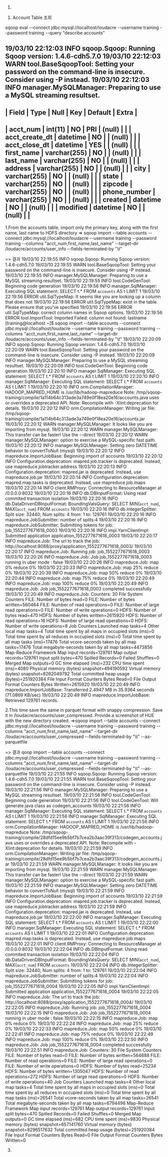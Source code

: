 1.

1) Account Table 조회

sqoop eval --connect jdbc:mysql://localhost/loudacre --username training --password training --query "describe accounts"

19/03/10 22:12:03 INFO sqoop.Sqoop: Running Sqoop version: 1.4.6-cdh5.7.0
19/03/10 22:12:03 WARN tool.BaseSqoopTool: Setting your password on the command-line is insecure. Consider using -P instead.
19/03/10 22:12:03 INFO manager.MySQLManager: Preparing to use a MySQL streaming resultset.
---------------------------------------------------------------------------------------------------------
| Field                | Type                 | Null | Key | Default              | Extra                |
---------------------------------------------------------------------------------------------------------
| acct_num             | int(11)              | NO  | PRI | (null)               |                      |
| acct_create_dt       | datetime             | NO  |     | (null)               |                      |
| acct_close_dt        | datetime             | YES |     | (null)               |                      |
| first_name           | varchar(255)         | NO  |     | (null)               |                      |
| last_name            | varchar(255)         | NO  |     | (null)               |                      |
| address              | varchar(255)         | NO  |     | (null)               |                      |
| city                 | varchar(255)         | NO  |     | (null)               |                      |
| state                | varchar(255)         | NO  |     | (null)               |                      |
| zipcode              | varchar(255)         | NO  |     | (null)               |                      |
| phone_number         | varchar(255)         | NO  |     | (null)               |                      |
| created              | datetime             | NO  |     | (null)               |                      |
| modified             | datetime             | NO  |     | (null)               |                      |
---------------------------------------------------------------------------------------------------------

1.From the accounts table, import only the primary key, along with the first name, last name to
HDFS directory
=> sqoop import --table accounts --connect jdbc:mysql://localhost/loudacre --username training --password training --columns "acct_num,first_name,last_name" --target-dir /loudacre/accounts/user_info --fields-terminated-by "\t"

=> 결과
19/03/10 22:19:55 INFO sqoop.Sqoop: Running Sqoop version: 1.4.6-cdh5.7.0
19/03/10 22:19:55 WARN tool.BaseSqoopTool: Setting your password on the command-line is insecure. Consider using -P instead.
19/03/10 22:19:55 INFO manager.MySQLManager: Preparing to use a MySQL streaming resultset.
19/03/10 22:19:55 INFO tool.CodeGenTool: Beginning code generation
19/03/10 22:19:56 INFO manager.SqlManager: Executing SQL statement: SELECT t.* FROM `accounts` AS t LIMIT 1
19/03/10 22:19:56 ERROR util.SqlTypeMap: It seems like you are looking up a column that does not
19/03/10 22:19:56 ERROR util.SqlTypeMap: exist in the table. Please ensure that you've specified
19/03/10 22:19:56 ERROR util.SqlTypeMap: correct column names in Sqoop options.
19/03/10 22:19:56 ERROR tool.ImportTool: Imported Failed: column not found: lastname
[training@localhost ~]$ sqoop import --table accounts --connect jdbc:mysql://localhost/loudacre --username training --password training --columns "acct_num,first_name,last_name" --target-dir /loudacre/accounts/user_info --fields-terminated-by "\t"
19/03/10 22:20:09 INFO sqoop.Sqoop: Running Sqoop version: 1.4.6-cdh5.7.0
19/03/10 22:20:09 WARN tool.BaseSqoopTool: Setting your password on the command-line is insecure. Consider using -P instead.
19/03/10 22:20:09 INFO manager.MySQLManager: Preparing to use a MySQL streaming resultset.
19/03/10 22:20:09 INFO tool.CodeGenTool: Beginning code generation
19/03/10 22:20:10 INFO manager.SqlManager: Executing SQL statement: SELECT t.* FROM `accounts` AS t LIMIT 1
19/03/10 22:20:10 INFO manager.SqlManager: Executing SQL statement: SELECT t.* FROM `accounts` AS t LIMIT 1
19/03/10 22:20:10 INFO orm.CompilationManager: HADOOP_MAPRED_HOME is /usr/lib/hadoop-mapreduce
Note: /tmp/sqoop-training/compile/1a114b64c313ade3a749e0f18ea20e16/accounts.java uses or overrides a deprecated API.
Note: Recompile with -Xlint:deprecation for details.
19/03/10 22:20:12 INFO orm.CompilationManager: Writing jar file: /tmp/sqoop-training/compile/1a114b64c313ade3a749e0f18ea20e16/accounts.jar
19/03/10 22:20:12 WARN manager.MySQLManager: It looks like you are importing from mysql.
19/03/10 22:20:12 WARN manager.MySQLManager: This transfer can be faster! Use the --direct
19/03/10 22:20:12 WARN manager.MySQLManager: option to exercise a MySQL-specific fast path.
19/03/10 22:20:12 INFO manager.MySQLManager: Setting zero DATETIME behavior to convertToNull (mysql)
19/03/10 22:20:12 INFO mapreduce.ImportJobBase: Beginning import of accounts
19/03/10 22:20:12 INFO Configuration.deprecation: mapred.job.tracker is deprecated. Instead, use mapreduce.jobtracker.address
19/03/10 22:20:13 INFO Configuration.deprecation: mapred.jar is deprecated. Instead, use mapreduce.job.jar
19/03/10 22:20:14 INFO Configuration.deprecation: mapred.map.tasks is deprecated. Instead, use mapreduce.job.maps
19/03/10 22:20:14 INFO client.RMProxy: Connecting to ResourceManager at /0.0.0.0:8032
19/03/10 22:20:16 INFO db.DBInputFormat: Using read commited transaction isolation
19/03/10 22:20:16 INFO db.DataDrivenDBInputFormat: BoundingValsQuery: SELECT MIN(`acct_num`), MAX(`acct_num`) FROM `accounts`
19/03/10 22:20:16 INFO db.IntegerSplitter: Split size: 32440; Num splits: 4 from: 1 to: 129761
19/03/10 22:20:16 INFO mapreduce.JobSubmitter: number of splits:4
19/03/10 22:20:16 INFO mapreduce.JobSubmitter: Submitting tokens for job: job_1552277671618_0003
19/03/10 22:20:16 INFO impl.YarnClientImpl: Submitted application application_1552277671618_0003
19/03/10 22:20:17 INFO mapreduce.Job: The url to track the job: http://localhost:8088/proxy/application_1552277671618_0003/
19/03/10 22:20:17 INFO mapreduce.Job: Running job: job_1552277671618_0003
19/03/10 22:20:26 INFO mapreduce.Job: Job job_1552277671618_0003 running in uber mode : false
19/03/10 22:20:26 INFO mapreduce.Job:  map 0% reduce 0%
19/03/10 22:20:33 INFO mapreduce.Job:  map 25% reduce 0%
19/03/10 22:20:39 INFO mapreduce.Job:  map 50% reduce 0%
19/03/10 22:20:44 INFO mapreduce.Job:  map 75% reduce 0%
19/03/10 22:20:49 INFO mapreduce.Job:  map 100% reduce 0%
19/03/10 22:20:49 INFO mapreduce.Job: Job job_1552277671618_0003 completed successfully
19/03/10 22:20:49 INFO mapreduce.Job: Counters: 30
	File System Counters
		FILE: Number of bytes read=0
		FILE: Number of bytes written=560464
		FILE: Number of read operations=0
		FILE: Number of large read operations=0
		FILE: Number of write operations=0
		HDFS: Number of bytes read=470
		HDFS: Number of bytes written=2615920
		HDFS: Number of read operations=16
		HDFS: Number of large read operations=0
		HDFS: Number of write operations=8
	Job Counters
		Launched map tasks=4
		Other local map tasks=4
		Total time spent by all maps in occupied slots (ms)=0
		Total time spent by all reduces in occupied slots (ms)=0
		Total time spent by all map tasks (ms)=17476
		Total vcore-seconds taken by all map tasks=17476
		Total megabyte-seconds taken by all map tasks=4473856
	Map-Reduce Framework
		Map input records=129761
		Map output records=129761
		Input split bytes=470
		Spilled Records=0
		Failed Shuffles=0
		Merged Map outputs=0
		GC time elapsed (ms)=232
		CPU time spent (ms)=4080
		Physical memory (bytes) snapshot=494190592
		Virtual memory (bytes) snapshot=8262049792
		Total committed heap usage (bytes)=251920384
	File Input Format Counters
		Bytes Read=0
	File Output Format Counters
		Bytes Written=2615920
19/03/10 22:20:49 INFO mapreduce.ImportJobBase: Transferred 2.4947 MB in 35.9364 seconds (71.0869 KB/sec)
19/03/10 22:20:49 INFO mapreduce.ImportJobBase: Retrieved 129761 records.



2.This time save the same in parquet format with snappy compression. Save it in
/loudacre/accounts/user_compressed. Provide.a screenshot of HUE with the new directory
created.
=>sqoop import --table accounts --connect jdbc:mysql://localhost/loudacre --username training --password training --columns "acct_num,first_name,last_name" --target-dir /loudacre/accounts/user_compressed --fields-terminated-by "\t" --as-parquetfile

=> 결과
qoop import --table accounts --connect jdbc:mysql://localhost/loudacre --username training --password training --columns "acct_num,first_name,last_name" --target-dir /loudacre/accounts/user_compressed --fields-terminated-by "\t" --as-parquetfile
19/03/10 22:21:55 INFO sqoop.Sqoop: Running Sqoop version: 1.4.6-cdh5.7.0
19/03/10 22:21:55 WARN tool.BaseSqoopTool: Setting your password on the command-line is insecure. Consider using -P instead.
19/03/10 22:21:56 INFO manager.MySQLManager: Preparing to use a MySQL streaming resultset.
19/03/10 22:21:56 INFO tool.CodeGenTool: Beginning code generation
19/03/10 22:21:56 INFO tool.CodeGenTool: Will generate java class as codegen_accounts
19/03/10 22:21:56 INFO manager.SqlManager: Executing SQL statement: SELECT t.* FROM `accounts` AS t LIMIT 1
19/03/10 22:21:56 INFO manager.SqlManager: Executing SQL statement: SELECT t.* FROM `accounts` AS t LIMIT 1
19/03/10 22:21:56 INFO orm.CompilationManager: HADOOP_MAPRED_HOME is /usr/lib/hadoop-mapreduce
Note: /tmp/sqoop-training/compile/28dfd15ee9b5bf7b7cea2b3aac39f313/codegen_accounts.java uses or overrides a deprecated API.
Note: Recompile with -Xlint:deprecation for details.
19/03/10 22:21:59 INFO orm.CompilationManager: Writing jar file: /tmp/sqoop-training/compile/28dfd15ee9b5bf7b7cea2b3aac39f313/codegen_accounts.jar
19/03/10 22:21:59 WARN manager.MySQLManager: It looks like you are importing from mysql.
19/03/10 22:21:59 WARN manager.MySQLManager: This transfer can be faster! Use the --direct
19/03/10 22:21:59 WARN manager.MySQLManager: option to exercise a MySQL-specific fast path.
19/03/10 22:21:59 INFO manager.MySQLManager: Setting zero DATETIME behavior to convertToNull (mysql)
19/03/10 22:21:59 INFO mapreduce.ImportJobBase: Beginning import of accounts
19/03/10 22:21:59 INFO Configuration.deprecation: mapred.job.tracker is deprecated. Instead, use mapreduce.jobtracker.address
19/03/10 22:21:59 INFO Configuration.deprecation: mapred.jar is deprecated. Instead, use mapreduce.job.jar
19/03/10 22:22:00 INFO manager.SqlManager: Executing SQL statement: SELECT t.* FROM `accounts` AS t LIMIT 1
19/03/10 22:22:00 INFO manager.SqlManager: Executing SQL statement: SELECT t.* FROM `accounts` AS t LIMIT 1
19/03/10 22:22:01 INFO Configuration.deprecation: mapred.map.tasks is deprecated. Instead, use mapreduce.job.maps
19/03/10 22:22:01 INFO client.RMProxy: Connecting to ResourceManager at /0.0.0.0:8032
19/03/10 22:22:04 INFO db.DBInputFormat: Using read commited transaction isolation
19/03/10 22:22:04 INFO db.DataDrivenDBInputFormat: BoundingValsQuery: SELECT MIN(`acct_num`), MAX(`acct_num`) FROM `accounts`
19/03/10 22:22:04 INFO db.IntegerSplitter: Split size: 32440; Num splits: 4 from: 1 to: 129761
19/03/10 22:22:04 INFO mapreduce.JobSubmitter: number of splits:4
19/03/10 22:22:04 INFO mapreduce.JobSubmitter: Submitting tokens for job: job_1552277671618_0004
19/03/10 22:22:05 INFO impl.YarnClientImpl: Submitted application application_1552277671618_0004
19/03/10 22:22:05 INFO mapreduce.Job: The url to track the job: http://localhost:8088/proxy/application_1552277671618_0004/
19/03/10 22:22:05 INFO mapreduce.Job: Running job: job_1552277671618_0004
19/03/10 22:22:15 INFO mapreduce.Job: Job job_1552277671618_0004 running in uber mode : false
19/03/10 22:22:15 INFO mapreduce.Job:  map 0% reduce 0%
19/03/10 22:22:24 INFO mapreduce.Job:  map 25% reduce 0%
19/03/10 22:22:33 INFO mapreduce.Job:  map 50% reduce 0%
19/03/10 22:22:41 INFO mapreduce.Job:  map 75% reduce 0%
19/03/10 22:22:49 INFO mapreduce.Job:  map 100% reduce 0%
19/03/10 22:22:50 INFO mapreduce.Job: Job job_1552277671618_0004 completed successfully
19/03/10 22:22:51 INFO mapreduce.Job: Counters: 30
	File System Counters
		FILE: Number of bytes read=0
		FILE: Number of bytes written=564688
		FILE: Number of read operations=0
		FILE: Number of large read operations=0
		FILE: Number of write operations=0
		HDFS: Number of bytes read=25234
		HDFS: Number of bytes written=1305047
		HDFS: Number of read operations=272
		HDFS: Number of large read operations=0
		HDFS: Number of write operations=40
	Job Counters
		Launched map tasks=4
		Other local map tasks=4
		Total time spent by all maps in occupied slots (ms)=0
		Total time spent by all reduces in occupied slots (ms)=0
		Total time spent by all map tasks (ms)=26541
		Total vcore-seconds taken by all map tasks=26541
		Total megabyte-seconds taken by all map tasks=6794496
	Map-Reduce Framework
		Map input records=129761
		Map output records=129761
		Input split bytes=470
		Spilled Records=0
		Failed Shuffles=0
		Merged Map outputs=0
		GC time elapsed (ms)=682
		CPU time spent (ms)=9830
		Physical memory (bytes) snapshot=657141760
		Virtual memory (bytes) snapshot=8296517632
		Total committed heap usage (bytes)=251920384
	File Input Format Counters
		Bytes Read=0
	File Output Format Counters
		Bytes Written=0


3.
